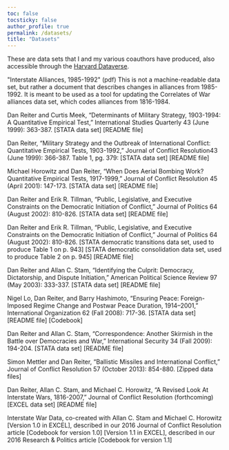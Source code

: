 ```yaml
---
toc: false
tocsticky: false
author_profile: true
permalink: /datasets/
title: "Datasets"
---
```


These are data sets that I and my various coauthors have produced, also accessible through the [Harvard Dataverse](https://dataverse.harvard.edu/dataverse/dreiter).

"Interstate Alliances, 1985-1992" (pdf)
This is not a machine-readable data set, but rather a document that describes changes in alliances from 1985-1992. It is meant to be used as a tool for updating the Correlates of War alliances data set, which codes alliances from 1816-1984.

Dan Reiter and Curtis Meek, “Determinants of Military Strategy, 1903-1994: A Quantitative Empirical Test,” International Studies Quarterly 43 (June 1999): 363-387.
[STATA data set]
[README file]

Dan Reiter, “Military Strategy and the Outbreak of International Conflict: Quantitative Empirical Tests, 1903-1992,” Journal of Conflict Resolution43 (June 1999): 366-387.
Table 1, pg. 379:
[STATA data set]
[README file]

Michael Horowitz and Dan Reiter, “When Does Aerial Bombing Work? Quantitative Empirical Tests, 1917-1999,” Journal of Conflict Resolution 45 (April 2001): 147-173.
[STATA data set]
[README file]

Dan Reiter and Erik R. Tillman, “Public, Legislative, and Executive Constraints on the Democratic Initiation of Conflict,” Journal of Politics 64 (August 2002): 810-826.
[STATA data set]
[README file]

Dan Reiter and Erik R. Tillman, “Public, Legislative, and Executive Constraints on the Democratic Initiation of Conflict,” Journal of Politics 64 (August 2002): 810-826.
[STATA democratic transitions data set, used to produce Table 1 on p. 943]
[STATA democratic consolidation data set, used to produce Table 2 on p. 945]
[README file]


Dan Reiter and Allan C. Stam, “Identifying the Culprit: Democracy, Dictatorship, and Dispute Initiation,” American Political Science Review 97 (May 2003): 333-337.
[STATA data set]
[README file]

Nigel Lo, Dan Reiter, and Barry Hashimoto, “Ensuring Peace: Foreign-Imposed Regime Change and Postwar Peace Duration, 1914–2001,” International Organization 62 (Fall 2008): 717-36.
[STATA data set]
[README file]
[Codebook]

Dan Reiter and Allan C. Stam, “Correspondence: Another Skirmish in the Battle over Democracies and War,” International Security 34 (Fall 2009): 194-204.
[STATA data set]
[README file]

Simon Mettler and Dan Reiter, “Ballistic Missiles and International Conflict,” Journal of Conflict Resolution 57 (October 2013): 854-880.
[Zipped data files]

Dan Reiter, Allan C. Stam, and Michael C. Horowitz, “A Revised Look At Interstate Wars, 1816-2007,” Journal of Conflict Resolution (forthcoming)
[EXCEL data set]
[README file]

Interstate War Data, co-created with Allan C. Stam and Michael C. Horowitz
[Version 1.0 in EXCEL], described in our 2016 Journal of Conflict Resolution article
[Codebook for version 1.0]
[Version 1.1 in EXCEL], described in our 2016 Research & Politics article
[Codebook for version 1.1]

